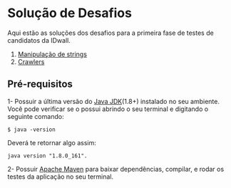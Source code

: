 ﻿# Solução de Desafios

Aqui estão as soluções dos desafios para a primeira fase de testes de candidatos da IDwall.  

1. [Manipulação de strings](https://github.com/YuriCordeiro/desafios/tree/master/strings)
2. [Crawlers](https://github.com/YuriCordeiro/desafios/tree/master/crawlers)

## Pré-requisitos
1- Possuir a última versão do [Java JDK](http://www.oracle.com/technetwork/pt/java/javase/downloads/)(1.8+) instalado no seu ambiente. Você pode verificar se o possui abrindo o seu terminal e digitando o seguinte comando:

    $ java -version
    
Deverá te retornar algo assim: 

    java version "1.8.0_161". 


2- Possuir [Apache Maven](https://maven.apache.org) para baixar dependências, compilar, e rodar os testes da aplicação no seu terminal.


